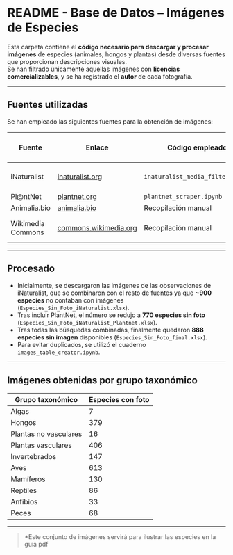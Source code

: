 # README - Base de Datos – Imágenes de Especies

Esta carpeta contiene el **código necesario para descargar y procesar imágenes** de especies (animales, hongos y plantas) desde diversas fuentes que proporcionan descripciones visuales.  
Se han filtrado únicamente aquellas imágenes con **licencias comercializables**, y se ha registrado el **autor** de cada fotografía.

---

## Fuentes utilizadas

Se han empleado las siguientes fuentes para la obtención de imágenes:

| Fuente             | Enlace                                                         | Código empleado                   | Tipo de imágenes obtenidas       |
|--------------------|----------------------------------------------------------------|------------------------------------|----------------------------------|
| iNaturalist        | [inaturalist.org](https://www.inaturalist.org/)               | `inaturalist_media_filter.ipynb`   | Animales, hongos, plantas        |
| Pl@ntNet           | [plantnet.org](https://identify.plantnet.org/es)              | `plantnet_scraper.ipynb`           | Plantas                          |
| Animalia.bio       | [animalia.bio](https://animalia.bio/)                         | Recopilación manual                | Animales                         |
| Wikimedia Commons  | [commons.wikimedia.org](https://commons.wikimedia.org/wiki/) | Recopilación manual                | Animales, hongos, plantas        |

---

## Procesado

- Inicialmente, se descargaron las imágenes de las observaciones de iNaturalist, que se combinaron con el resto de fuentes ya que **~900 especies** no contaban con imágenes (`Especies_Sin_Foto_iNaturalist.xlsx`).
- Tras incluir PlantNet, el número se redujo a **770 especies sin foto** (`Especies_Sin_Foto_iNaturalist_Plantnet.xlsx`).
- Tras todas las búsquedas combinadas, finalmente quedaron **888 especies sin imagen** disponibles (`Especies_Sin_Foto_final.xlsx`).
- Para evitar duplicados, se utilizó el cuaderno `images_table_creator.ipynb`.

---

## Imágenes obtenidas por grupo taxonómico

| Grupo taxonómico         | Especies con foto |
|--------------------------|-------------------|
| Algas                    | 7                 |
| Hongos                   | 379               |
| Plantas no vasculares    | 16                |
| Plantas vasculares       | 406               |
| Invertebrados            | 147               |
| Aves                     | 613               |
| Mamíferos                | 130               |
| Reptiles                 | 86                |
| Anfibios                 | 33                |
| Peces                    | 68                |

---

> *Este conjunto de imágenes servirá para ilustrar las especies en la guía pdf 
